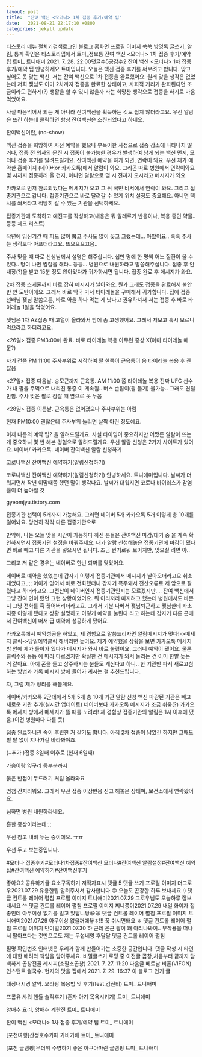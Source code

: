 ```yaml
---
layout: post
title:  "잔여 백신 <모더나> 1차 접종 후기/예약 팁"
date:   2021-08-21 22:17:10 +0800
categories: jekyll update
---
```

티스토리 메뉴 펼치기검색로그인
블로그 홈화면
프로필 이미지
쑥쑥
방명록
글쓰기, 알림, 통계 확인은 티스토리앱에서
트미_정보통
잔여 백신 <모더나> 1차 접종 후기/예약 팁
트미_ 트니애미
2021. 7. 28. 22:00댓글수5공감수2
잔여 백신 <모더나> 1차 접종 후기/예약 팁
안녕하세요 트미입니다. 오늘은 백신 접종 후기를 써보려고 합니다.
맞고 싶어도 못 맞는 백신. 저는 잔여 백신으로 1차 접종을 완료했어요. 원래 맞을 생각은 없었는데
저희 쟂님도 이미 2차까지 접종을 완료한 상태이고, 사회적 거리가 완화된다면 조금이라도 편하게(?) 생활을 할 수 있지 않을까 라는 희망찬 생각으로 접종을 하기로 마음먹었어요.

사실 마음먹어서 되는 게 아니라 잔여백신을 획득하는 것도 쉽지 않더라고요.
우선 알람은 뜨긴 하는데 클릭하면 항상 잔여백신은 소진되었다고 하네요.

잔여백신이란, (no-show)

백신 접종을 희망하여 사전 예약을 했으나 부득이한 사정으로 접종 장소에 나타나지 않거나, 접종 전 의사의 문진 시 접종이 불가능한 경우가 발생하여 남게 되는 백신
먼저, 모더나 접종 후기를 알려드릴게요.
잔여백신 예약을 하게 되면, 연락이 와요. 우선 제가 예약한 홈페이지 (네이버or 카카오톡)에서 알람이 와요.
그리곤 따로 병원에서 연락이와요 몇 시까지 접종하러 올 건지, 아니면 알람으로 몇 시 전까지 오시라고 메시지가 와요.



카카오로 먼저 완료되었다는 메세지가 오고 그 뒤 국민 비서에서 연락이 와요. 그리고 접종기관으로 갑니다.
접종기관으로 바로 달려갈 수 있게 위치 설정도 중요해요. 아니면 택시를 쏴서라고 적당히 갈 수 있는 기관을 선택하세요.

접종기관에 도착하고 예진표를 작성하고(내용은 뭐 알레르기 반응이나, 복용 중인 약물.. 등등 체크 리스트)

작년에 임신기간 때 피도 많이 뽑고 주사도 많이 꽂고 그랬는데... 아팠어요.. 흑흑
주사는 생각보다 아프더라고요. 뜨으으으끄음..


주사 맞을 때 따로 선생님께서 설명은 해주십니다. 십만 명에 한 명씩 어느 질환이 올 수 있다.. 멍이 나면 찜질을 해라.. 등등... 병원으로 내원하라고 말씀해주십니다.
접종 후 안내장(?)을 받고 15분 정도 앉아있다가 귀가하시면 됩니다.
접종 완료 후 메시지가 와요.




2차 접종 스케줄까지 바로 잡혀 메시지가 날아와요. 뭔가 그래도 접종을 완료해서 불안반 안 도반이에요.
그래서 바로 약국 가서 타이레놀을 구매해서 귀가합니다.
집에 접종 선배님 쟂님 말씀으론, 바로 약을 하나 먹는 게 낫다고 권유하셔서 저는 접종 후 바로 타이레놀 1알을 먹었어요.



쟂님은 1차 AZ접종 때 고열이 올라와서 밤에 좀 고생했어요. 그래서 저보고 혹시 모르니 먹으라고 하더라고요.

<26일>
접종 PM3:00에 완료. 바로 타이레놀 복용
아무런 증상 X(아마 타이레놀 때문?)

자기 전쯤 PM 11:00 주사부위로 시작하여 팔 한쪽이 근육통이 옴
타이레놀 복용 후 괜찮음

<27일> 접종 다음날.
승모근까지 근육통. AM 11:00 쯤 타이레놀 복용
진짜 UFC 선수가 내 팔을 주먹으로 내리친 통증 이 계속됨.. 버스 손잡이(팔 들기) 불가능..
그래도 견딜만함. 주사 맞은 팔로 잠잘 때 옆으로 못 누움

<28일> 접종 이튿날.
근육통은 없어졌으나 주사부위는 아림

현재 PM10:00 괜찮은데 주사부위 눌리면 살짝 아린 정도예요.

이제 나름의 예약 팁? 을 알려드릴게요. 사실 타이밍이 중요하지만 어쨌든 알람이 뜨는 게 중요하니 몇 번 해본 경험으로
알려드릴게요.
우선 알람 신청은 2가지 사이트가 있어요. 네이버/ 카카오톡.
네이버 잔여백신 알람 신청하기

코로나백신 잔여백신 예약하기(알림신청하기)

코로나백신 잔여백신 예약하기(알림신청하기) 안녕하세요. 트니애미입니다. 날씨가 더워지면서 작년 이맘때쯤 했던 말이 생각나요. 날씨가 더워지면 코로나 바이러스가 감염률이 더 높아질 것

gyeomjyu.tistory.com

접종기관 선택이 5개까지 가능해요. 그러면 네이버 5개 카카오톡 5개 이렇게 총 10개를 걸어놔요.
당연히 각각 다른 접종기관으로

만약에, 나는 오늘 맞을 시간이 가능하다 하신 분들은 잔여백신 마감/대기 중 을 계속 확인하시면서 접종기관 설정을 바꿔주세요. 내가 알람 신청해놓은 접종기관에 마감이 됐다면 바로 빼고 다른 기관을 넣으시면 됩니다.
조금 번거로워 보이지만, 맞으실 려면 야..

그리고 저 같은 경우는 네이버로 한번 퇴짜를 맞았어요.



네이버로 예약을 했었는데 갑자기 이렇게 접종기관에서 메시지가 날아오더라고요 취소돼었다고,;;;
어이가 없어서 바로 전화했더니 갑자기 폭주돼서 전산오류로 제 앞으로 잘렸다고 하더라고요.
그전산이 네이버인지 접종기관인지는 모르겠지만.... 잔여 백신에서 그냥 잔여 인이 됐던 그런 상황이었어요.
뭐 이리저리 따지려고 했는데 병원에서도 바쁜지 그냥 전화를 훅 끊어버리더라고요.
그래서 기분 나빠서 쟂님퇴근하고 쟂님한테 자초지종 이렇게 됐다고 상황 설명하고 이렇게 예약을 눌린다 라고 하는데
갑자기 다른 곳에서 잔여백신이 떠서 급 예약에 성공하게 됐어요.

카카오톡에서 예약성공을 하였고, 제 경험으로 말씀드리자면 알림메시지가 떳다!->메세지 클릭->당일예약클릭
해버리면 늦어요.
제가 예약했을 상황을 보면 카카오톡 메세지 방 안에 제가 들어가 있다가 메시지가 와서 바로 눌렸어요.
그러니 예약이 됐어요. 물론 클릭수와 등등 에 따라 다르겠지만 확실한 건 메시지가 와서 눌리는 건 이미 한발 늦는 거 같아요. 아예 폰을 들고 상주하시는 분들도 계신다고 하니.. 한 기관만 파서 새로고침 하는 방법과 카톡 메시지 방에 들어가 계시는 걸 추천드립니다.

자, 그럼 제가 정리를 해볼게요.

네이버/카카오톡 2군데에서 5개 5개 총 10개 기관 알람 신청
백신 마감된 기관은 빼고 새로운 기관 추가(실시간 업데이트)
네이버보다 카카오톡 메시지가 조금 쉬움(?)
카카오톡 메세지 방에서 메세지가 뜰 때를 노려라!
제 경험상 접종기관의 알림은 1시 이후에 떴음.(이건 병원마다 다를 듯)



접종 완료하니깐 속이 후련한 거 같기도 합니다. 아직 2차 접종이 남았긴 하지만 그때도 별 탈 없이 지나가길 바라봐야죠.







(+추가 )접종 3일째 이후로 (현재 6일째)

가슴이랑 옆구리 등부분까지

붉은 반점이 두드러기 처럼 올라와요

엉첨 간지러워요. 그래서 우선 접종 이상반응 신고 해놓은 상태며, 보건소에서 연락왔어요.

심하면 병원 내원하라네요.

흔한 증상이라는데;;;

우선 참고 내비 두는 중이에요. ㅠㅠ

우선 두고 보는중입니다.



#모더나 접종후기#모더나1차접종#잔여백신 모더나#잔여백신 알람설정#잔여백신 예약팁#잔여백신 예약하기#잔여백신후기

좋아요2
공유하기글 요소구독하기
저작자표시
댓글 5
댓글 쓰기
프로필 이미지
더그로우2021.07.29
유용한팁 알려주셔서 감사합니다 😊 오늘도 곤강한 하루 보내세요 :)
댓글 컨트롤 레이어 펼침
프로필 이미지
트니애미2021.07.29
그로우님도 오늘하루 잘보내세요 ^^
댓글 컨트롤 레이어 펼침
프로필 이미지
찌니쭝이2021.07.29
내일 화이자 접종인데 아무이상 없기를 빌고 있답니당😆😆
댓글 컨트롤 레이어 펼침
프로필 이미지
트니애미2021.07.29
아무이상 없을꺼에욯ㅎ!!! 푹 쉬시면돼요 ㅎ
댓글 컨트롤 레이어 펼침
프로필 이미지
민이멀2021.07.30
하 근데 은근 팔이 꽤 아리나봐여.. 부작용을 떠나서 팔아프다는 것만으로도 저는 무섭네영 후달달
댓글 컨트롤 레이어 펼침

필명
확인번호
인터넷은 우리가 함께 만들어가는 소중한 공간입니다. 댓글 작성 시 타인에 대한 배려와 책임을 담아주세요.
비밀글쓰기
로딩 중
이전글
곱창,처음부터 끝까지 담백하게 곱창전골 레시피(소팔소곱창)
2021. 7. 27. 11:20
다음글
베트남 비폰(VIFON) 인스턴트 쌀국수. 현지의 맛을 집에서
2021. 7. 29. 16:37
이 블로그 인기 글

대장내시경 알약. 오라팡 복용법 및 후기(feat.검진비)
트미_ 트니애미

프롬유 샤워 핸들 솔직후기 (혼자 아기 목욕시키기)
트미_ 트니애미

양배추 요리, 양배추 계란전
트미_ 트니애미

잔여 백신 <모더나> 1차 접종 후기/예약 팁
트미_ 트니애미

[포천여행]산정호수카페 가비가배
트미_ 트니애미

[포천 글램핑]무더위 수영하기 좋은 아쿠아마린 글램핑
트미_ 트니애미